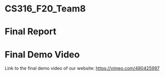 # CS316_F20_Team8

# Final Report

# Final Demo Video

Link to the final demo video of our website:
https://vimeo.com/480425997
